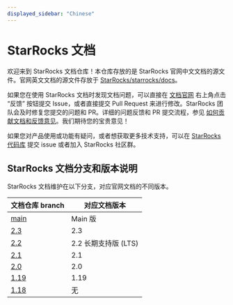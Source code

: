```yaml
---
displayed_sidebar: "Chinese"
---
```


# StarRocks 文档

欢迎来到 StarRocks 文档仓库！本仓库存放的是 StarRocks 官网中文文档的源文件。官网英文文档的源文件存放于 [StarRocks/starrocks/docs](https://github.com/StarRocks/starrocks/tree/main/docs)。

如果您在使用 StarRocks 文档时发现文档问题，可以直接在 [文档官网](https://docs.starrocks.io/zh-cn/latest/introduction/StarRocks_intro) 右上角点击 “反馈” 按钮提交 Issue，或者直接提交 Pull Request 来进行修改。StarRocks 团队会及时修复您提交的问题和 PR。详细的问题反馈和 PR 提交流程，参见 [如何贡献文档和反馈意见](feedback-and-contribute.md)。我们期待您的宝贵意见！

如果您对产品使用或功能有疑问，或者想获取更多技术支持，可以在 [StarRocks 代码库](https://github.com/StarRocks/starrocks/issues) 提交 issue 或者加入 StarRocks 社区群。

## StarRocks 文档分支和版本说明

StarRocks 文档维护在以下分支，对应官网文档的不同版本。

| 文档仓库 branch                                            | 对应文档版本         |
| -------------------------------------------------------   | ----------------   |
| [main](https://github.com/StarRocks/docs.zh-cn/tree/main) | Main 版            |
| [2.3](https://github.com/StarRocks/docs.zh-cn/tree/2.3)   | 2.3                |
| [2.2](https://github.com/StarRocks/docs.zh-cn/tree/2.2)   | 2.2 长期支持版 (LTS) |
| [2.1](https://github.com/StarRocks/docs.zh-cn/tree/2.1)   | 2.1                |
| [2.0](https://github.com/StarRocks/docs.zh-cn/tree/2.0)   | 2.0                |
| [1.19](https://github.com/StarRocks/docs.zh-cn/tree/1.19) | 1.19               |
| [1.18](https://github.com/StarRocks/docs.zh-cn/tree/1.18) | 无                 |
